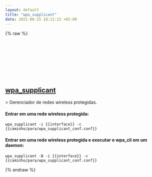 ```yaml
---
layout: default
title: "wpa_supplicant"
date: 2021-06-25 18:12:13 +02:00
---
```

{% raw %}
<h2 id="wpa_supplicant">
  <a href="/pt_br/common/wpa_supplicant.html">wpa_supplicant</a> <a href="#wpa_supplicant"><svg class="icon">
    <use href="/assets/images/unicode_sprite.svg#link" />
  </svg></a>
</h2>
> Gerenciador de redes wireless protegidas.

#### Entrar em uma rede wireless protegida:
```shell
wpa_supplicant -i {{interface}} -c {{caminho/para/wpa_supplicant_conf.conf}}
```
#### Entrar em uma rede wireless protegida e executar o wpa_cli em um daemon:
```shell
wpa_supplicant -B -i {{interface}} -c {{caminho/para/wpa_supplicant_conf.conf}}
```
{% endraw %}